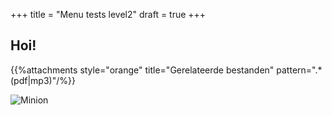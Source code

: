 +++
title =  "Menu tests level2"
draft = true
+++

## Hoi!

{{%attachments style="orange" title="Gerelateerde bestanden" pattern=".*(pdf|mp3)"/%}}

![Minion](http://octodex.github.com/images/minion.png)